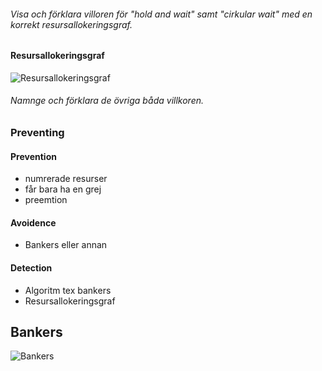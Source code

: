 ###### Visa och förklara villoren för "hold and wait" samt "cirkular wait" med en korrekt resursallokeringsgraf.


#### Resursallokeringsgraf

![Resursallokeringsgraf](http://i.imgur.com/QfQJcAOl.jpg)


###### Namnge och förklara de övriga båda villkoren.


### Preventing

#### Prevention

  * numrerade resurser
  * får bara ha en grej
  * preemtion

#### Avoidence

  * Bankers eller annan

#### Detection

  * Algoritm tex bankers
  * Resursallokeringsgraf

## Bankers

![Bankers](http://i.imgur.com/mYvqpQ5l.jpg)

